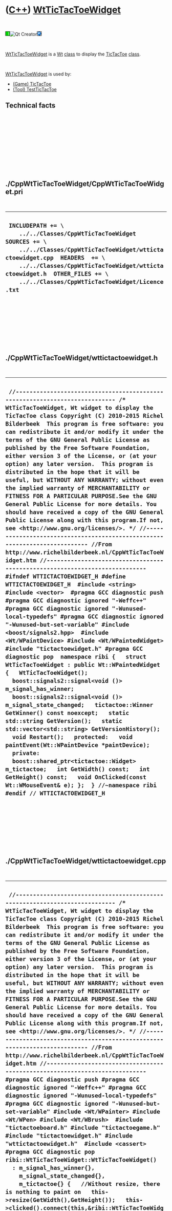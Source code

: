 
 

 

 

 

 

([C++](Cpp.md)) [WtTicTacToeWidget](CppWtTicTacToeWidget.md)
==============================================================

 

![Wt](PicWt.png)![Qt
Creator](PicQtCreator.png)![Lubuntu](PicLubuntu.png)

 

[WtTicTacToeWidget](CppWtTicTacToeWidget.md) is a [Wt](CppWt.md)
[class](CppClass.md) to display the [TicTacToe](CppTicTacToe.md)
[class](CppClass.md).

 

[WtTicTacToeWidget](CppWtTicTacToeWidget.md) is used by:

-   [(Game) TicTacToe](GameTicTacToe.md)
-   [(Tool) TestTicTacToe](ToolTestTicTacToe.md)

Technical facts
---------------

 

 

 

 

 

 

./CppWtTicTacToeWidget/CppWtTicTacToeWidget.pri
-----------------------------------------------

 

  --------------------------------------------------------------------------------------------------------------------------------------------------------------------------------------------------------------------------------------------------------------------------------------
  ` INCLUDEPATH += \     ../../Classes/CppWtTicTacToeWidget  SOURCES += \     ../../Classes/CppWtTicTacToeWidget/wttictactoewidget.cpp  HEADERS  += \     ../../Classes/CppWtTicTacToeWidget/wttictactoewidget.h  OTHER_FILES += \     ../../Classes/CppWtTicTacToeWidget/Licence.txt`
  --------------------------------------------------------------------------------------------------------------------------------------------------------------------------------------------------------------------------------------------------------------------------------------

 

 

 

 

 

./CppWtTicTacToeWidget/wttictactoewidget.h
------------------------------------------

 

  --------------------------------------------------------------------------------------------------------------------------------------------------------------------------------------------------------------------------------------------------------------------------------------------------------------------------------------------------------------------------------------------------------------------------------------------------------------------------------------------------------------------------------------------------------------------------------------------------------------------------------------------------------------------------------------------------------------------------------------------------------------------------------------------------------------------------------------------------------------------------------------------------------------------------------------------------------------------------------------------------------------------------------------------------------------------------------------------------------------------------------------------------------------------------------------------------------------------------------------------------------------------------------------------------------------------------------------------------------------------------------------------------------------------------------------------------------------------------------------------------------------------------------------------------------------------------------------------------------------------------------------------------------------------------------------------------------------------------------------------------------------------------------------------------------------------------------------------------------------------------------------------------------------------------------------------------------------------------------------------------------------------------------------------------------------------------------------------------------------------------------------------------------------------
  ` //--------------------------------------------------------------------------- /* WtTicTacToeWidget, Wt widget to display the TicTacToe class Copyright (C) 2010-2015 Richel Bilderbeek  This program is free software: you can redistribute it and/or modify it under the terms of the GNU General Public License as published by the Free Software Foundation, either version 3 of the License, or (at your option) any later version.  This program is distributed in the hope that it will be useful, but WITHOUT ANY WARRANTY; without even the implied warranty of MERCHANTABILITY or FITNESS FOR A PARTICULAR PURPOSE.See the GNU General Public License for more details. You should have received a copy of the GNU General Public License along with this program.If not, see <http://www.gnu.org/licenses/>. */ //--------------------------------------------------------------------------- //From http://www.richelbilderbeek.nl/CppWtTicTacToeWidget.htm //--------------------------------------------------------------------------- #ifndef WTTICTACTOEWIDGET_H #define WTTICTACTOEWIDGET_H  #include <string> #include <vector>  #pragma GCC diagnostic push #pragma GCC diagnostic ignored "-Weffc++" #pragma GCC diagnostic ignored "-Wunused-local-typedefs" #pragma GCC diagnostic ignored "-Wunused-but-set-variable" #include <boost/signals2.hpp>  #include <Wt/WPaintDevice> #include <Wt/WPaintedWidget>  #include "tictactoewidget.h" #pragma GCC diagnostic pop  namespace ribi {   struct WtTicTacToeWidget : public Wt::WPaintedWidget {   WtTicTacToeWidget();   boost::signals2::signal<void ()> m_signal_has_winner;   boost::signals2::signal<void ()> m_signal_state_changed;   tictactoe::Winner GetWinner() const noexcept;   static std::string GetVersion();   static std::vector<std::string> GetVersionHistory();   void Restart();   protected:   void paintEvent(Wt::WPaintDevice *paintDevice);   private:   boost::shared_ptr<tictactoe::Widget> m_tictactoe;   int GetWidth() const;   int GetHeight() const;   void OnClicked(const Wt::WMouseEvent& e); };  } //~namespace ribi  #endif // WTTICTACTOEWIDGET_H`
  --------------------------------------------------------------------------------------------------------------------------------------------------------------------------------------------------------------------------------------------------------------------------------------------------------------------------------------------------------------------------------------------------------------------------------------------------------------------------------------------------------------------------------------------------------------------------------------------------------------------------------------------------------------------------------------------------------------------------------------------------------------------------------------------------------------------------------------------------------------------------------------------------------------------------------------------------------------------------------------------------------------------------------------------------------------------------------------------------------------------------------------------------------------------------------------------------------------------------------------------------------------------------------------------------------------------------------------------------------------------------------------------------------------------------------------------------------------------------------------------------------------------------------------------------------------------------------------------------------------------------------------------------------------------------------------------------------------------------------------------------------------------------------------------------------------------------------------------------------------------------------------------------------------------------------------------------------------------------------------------------------------------------------------------------------------------------------------------------------------------------------------------------------------------

 

 

 

 

 

./CppWtTicTacToeWidget/wttictactoewidget.cpp
--------------------------------------------

 

  -------------------------------------------------------------------------------------------------------------------------------------------------------------------------------------------------------------------------------------------------------------------------------------------------------------------------------------------------------------------------------------------------------------------------------------------------------------------------------------------------------------------------------------------------------------------------------------------------------------------------------------------------------------------------------------------------------------------------------------------------------------------------------------------------------------------------------------------------------------------------------------------------------------------------------------------------------------------------------------------------------------------------------------------------------------------------------------------------------------------------------------------------------------------------------------------------------------------------------------------------------------------------------------------------------------------------------------------------------------------------------------------------------------------------------------------------------------------------------------------------------------------------------------------------------------------------------------------------------------------------------------------------------------------------------------------------------------------------------------------------------------------------------------------------------------------------------------------------------------------------------------------------------------------------------------------------------------------------------------------------------------------------------------------------------------------------------------------------------------------------------------------------------------------------------------------------------------------------------------------------------------------------------------------------------------------------------------------------------------------------------------------------------------------------------------------------------------------------------------------------------------------------------------------------------------------------------------------------------------------------------------------------------------------------------------------------------------------------------------------------------------------------------------------------------------------------------------------------------------------------------------------------------------------------------------------------------------------------------------------------------------------------------------------------------------------------------------------------------------------------------------------------------------------------------------------------------------------------------------------------------------------------------------------------------------------------------------------------------------------------------------------------------------------------------------------------------------------------------------------------------------------------------------------------------------------------------------------------------------------------------------------------------------------------------------------------------------------------------------------------------------------------------------------------------------------------------------------------------------------------------------------------------------------------------------------------------------------------------------------------------------------------------------------------------------------------------------------------------------------------------------------------------------------------------------------------------------------------------------------------------------------------------------------------------------------------------------------------------------------------------------------------------------------------------------------------------------------------------------------------------------------------------------------------------------------------------------------------------------------------------------------------------------------------------------------------------------------------------------------------------------------------------------------------------------------------------------------------------------------------------------------------------------------------------------------------------------------------------------------------------------------------------------------------------------------------------
  ` //--------------------------------------------------------------------------- /* WtTicTacToeWidget, Wt widget to display the TicTacToe class Copyright (C) 2010-2015 Richel Bilderbeek  This program is free software: you can redistribute it and/or modify it under the terms of the GNU General Public License as published by the Free Software Foundation, either version 3 of the License, or (at your option) any later version.  This program is distributed in the hope that it will be useful, but WITHOUT ANY WARRANTY; without even the implied warranty of MERCHANTABILITY or FITNESS FOR A PARTICULAR PURPOSE.See the GNU General Public License for more details. You should have received a copy of the GNU General Public License along with this program.If not, see <http://www.gnu.org/licenses/>. */ //--------------------------------------------------------------------------- //From http://www.richelbilderbeek.nl/CppWtTicTacToeWidget.htm //--------------------------------------------------------------------------- #pragma GCC diagnostic push #pragma GCC diagnostic ignored "-Weffc++" #pragma GCC diagnostic ignored "-Wunused-local-typedefs" #pragma GCC diagnostic ignored "-Wunused-but-set-variable" #include <Wt/WPainter> #include <Wt/WPen> #include <Wt/WBrush>  #include "tictactoeboard.h" #include "tictactoegame.h" #include "tictactoewidget.h" #include "wttictactoewidget.h"  #include <cassert> #pragma GCC diagnostic pop  ribi::WtTicTacToeWidget::WtTicTacToeWidget()   : m_signal_has_winner{},     m_signal_state_changed{},     m_tictactoe{} {   //Without resize, there is nothing to paint on   this->resize(GetWidth(),GetHeight());   this->clicked().connect(this,&ribi::WtTicTacToeWidget::OnClicked);   this->update(); }  ribi::tictactoe::Winner ribi::WtTicTacToeWidget::GetWinner() const noexcept {   return m_tictactoe->GetWinner(); }  int ribi::WtTicTacToeWidget::GetHeight() const {   return 300.0; }  std::string ribi::WtTicTacToeWidget::GetVersion() {   return "1.0"; }  std::vector<std::string> ribi::WtTicTacToeWidget::GetVersionHistory() {   return {     "2011-01-06: version 1.0: initial version"   }; }  int ribi::WtTicTacToeWidget::GetWidth() const {   return 300.0; }  void ribi::WtTicTacToeWidget::OnClicked(const Wt::WMouseEvent& e) {   if (m_tictactoe->GetWinner() != tictactoe::Winner::no_winner) return;   const int x = 3 * e.widget().x / this->GetWidth();   if (x < 0 || x > 2) return;   const int y = 3 * e.widget().y / this->GetHeight();   if (y < 0 || y > 2) return;   if (m_tictactoe->GetGame()->CanDoMove(x,y))   {     m_tictactoe->Select(x,y);     m_tictactoe->DoMove();     //emit that the state has changed     this->m_signal_state_changed();   }   if (m_tictactoe->GetWinner() != tictactoe::Winner::no_winner)   {     //emit that there is a winner     this->m_signal_has_winner();   }   this->update(); }  void ribi::WtTicTacToeWidget::paintEvent(Wt::WPaintDevice *paintDevice) {   Wt::WPainter painter(paintDevice);   const int width  = GetWidth();   const int height = GetHeight();   //Set black pen   Wt::WPen pen = painter.pen();   pen.setCapStyle(Wt::RoundCap);   pen.setColor(Wt::WColor(255,255,255));   painter.setPen(pen);   painter.setBrush(Wt::WBrush(Wt::WColor(255,255,255)));   painter.drawRect(0.0,0.0,GetWidth(),GetHeight());   //Set thick white pen   pen.setColor(Wt::WColor(0,0,0));   const int line_width = std::min(width,height) / 15;   pen.setWidth(line_width);   painter.setPen(pen);   //Vertical lines   painter.drawLine(       ((1*width)/3)+4,     0+(line_width/2),       ((1*width)/3)-4,height-(line_width/2));   painter.drawLine(       ((2*width)/3)-4,     0+(line_width/2),       ((2*width)/3)+8,height-(line_width/2));   //Horizontal lines   painter.drawLine(       0+(line_width/2),((1*height)/3)+4,       width-(line_width/2),((1*height)/3)-4);   painter.drawLine(       0+(line_width/2),((2*height)/3)-4,       width-(line_width/2),((2*height)/3)+8);   for (int row=0; row!=3; ++row)   {     const int x1 = ((row + 0) * (width / 3)) + (line_width/1) + 4;     const int x2 = ((row + 1) * (width / 3)) - (line_width/1) - 4;     for (int col=0; col!=3; ++col)     {       const int y1 = ((col + 0) * (height / 3)) + (line_width/1) + 4;       const int y2 = ((col + 1) * (height / 3)) - (line_width/1) - 4;       const ribi::tictactoe::Square square = m_tictactoe->GetGame()->GetBoard()->GetSquare(row,col);       if (square == tictactoe::Square::player1)       {         //player1 = cross         painter.drawLine(x1,y1,x2,y2);         painter.drawLine(x1,y2,x2,y1);       }       else if (square == tictactoe::Square::player2)       {         //player1 = circle         painter.drawEllipse(x1,y1,x2-x1,y2-y1);       }     }   } }  void ribi::WtTicTacToeWidget::Restart() {   const boost::shared_ptr<tictactoe::Widget> new_tictactoe(     new tictactoe::Widget   );   m_tictactoe = new_tictactoe;   this->update(); }`
  -------------------------------------------------------------------------------------------------------------------------------------------------------------------------------------------------------------------------------------------------------------------------------------------------------------------------------------------------------------------------------------------------------------------------------------------------------------------------------------------------------------------------------------------------------------------------------------------------------------------------------------------------------------------------------------------------------------------------------------------------------------------------------------------------------------------------------------------------------------------------------------------------------------------------------------------------------------------------------------------------------------------------------------------------------------------------------------------------------------------------------------------------------------------------------------------------------------------------------------------------------------------------------------------------------------------------------------------------------------------------------------------------------------------------------------------------------------------------------------------------------------------------------------------------------------------------------------------------------------------------------------------------------------------------------------------------------------------------------------------------------------------------------------------------------------------------------------------------------------------------------------------------------------------------------------------------------------------------------------------------------------------------------------------------------------------------------------------------------------------------------------------------------------------------------------------------------------------------------------------------------------------------------------------------------------------------------------------------------------------------------------------------------------------------------------------------------------------------------------------------------------------------------------------------------------------------------------------------------------------------------------------------------------------------------------------------------------------------------------------------------------------------------------------------------------------------------------------------------------------------------------------------------------------------------------------------------------------------------------------------------------------------------------------------------------------------------------------------------------------------------------------------------------------------------------------------------------------------------------------------------------------------------------------------------------------------------------------------------------------------------------------------------------------------------------------------------------------------------------------------------------------------------------------------------------------------------------------------------------------------------------------------------------------------------------------------------------------------------------------------------------------------------------------------------------------------------------------------------------------------------------------------------------------------------------------------------------------------------------------------------------------------------------------------------------------------------------------------------------------------------------------------------------------------------------------------------------------------------------------------------------------------------------------------------------------------------------------------------------------------------------------------------------------------------------------------------------------------------------------------------------------------------------------------------------------------------------------------------------------------------------------------------------------------------------------------------------------------------------------------------------------------------------------------------------------------------------------------------------------------------------------------------------------------------------------------------------------------------------------------------------------------------------------------------------------------------

 

 

 

 

 

 

